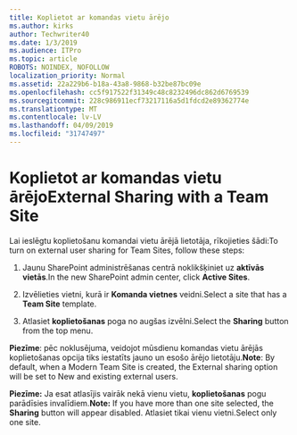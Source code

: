 ```yaml
---
title: Koplietot ar komandas vietu ārējo
ms.author: kirks
author: Techwriter40
ms.date: 1/3/2019
ms.audience: ITPro
ms.topic: article
ROBOTS: NOINDEX, NOFOLLOW
localization_priority: Normal
ms.assetid: 22a229b6-b18a-43a8-9868-b32be87bc09e
ms.openlocfilehash: cc5f917522f31349c48c8232496dc862d6769539
ms.sourcegitcommit: 228c986911ecf73217116a5d1fdcd2e89362774e
ms.translationtype: MT
ms.contentlocale: lv-LV
ms.lasthandoff: 04/09/2019
ms.locfileid: "31747497"
---
```

# <a name="external-sharing-with-a-team-site"></a><span data-ttu-id="e530b-102">Koplietot ar komandas vietu ārējo</span><span class="sxs-lookup"><span data-stu-id="e530b-102">External Sharing with a Team Site</span></span>

<span data-ttu-id="e530b-103">Lai ieslēgtu koplietošanu komandai vietu ārējā lietotāja, rīkojieties šādi:</span><span class="sxs-lookup"><span data-stu-id="e530b-103">To turn on external user sharing for Team Sites, follow these steps:</span></span> 
  
1. <span data-ttu-id="e530b-104">Jaunu SharePoint administrēšanas centrā noklikšķiniet uz **aktīvās vietās**.</span><span class="sxs-lookup"><span data-stu-id="e530b-104">In the new SharePoint admin center, click **Active Sites**.</span></span>
  
2. <span data-ttu-id="e530b-105">Izvēlieties vietni, kurā ir **Komanda vietnes** veidni.</span><span class="sxs-lookup"><span data-stu-id="e530b-105">Select a site that has a **Team Site** template.</span></span> 
  
3. <span data-ttu-id="e530b-106">Atlasiet **koplietošanas** poga no augšas izvēlni.</span><span class="sxs-lookup"><span data-stu-id="e530b-106">Select the **Sharing** button from the top menu.</span></span> 
  
 <span data-ttu-id="e530b-107">**Piezīme**: pēc noklusējuma, veidojot mūsdienu komandas vietu ārējās koplietošanas opcija tiks iestatīts jauno un esošo ārējo lietotāju.</span><span class="sxs-lookup"><span data-stu-id="e530b-107">**Note**: By default, when a Modern Team Site is created, the External sharing option will be set to New and existing external users.</span></span> 
  
 <span data-ttu-id="e530b-108">**Piezīme:** Ja esat atlasījis vairāk nekā vienu vietu, **koplietošanas** pogu parādīsies invalīdiem.</span><span class="sxs-lookup"><span data-stu-id="e530b-108">**Note:** If you have more than one site selected, the **Sharing** button will appear disabled.</span></span> <span data-ttu-id="e530b-109">Atlasiet tikai vienu vietni.</span><span class="sxs-lookup"><span data-stu-id="e530b-109">Select only one site.</span></span> 
  

